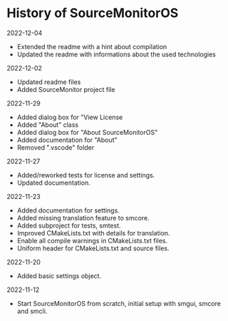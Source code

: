 # History of SourceMonitorOS

2022-12-04

- Extended the readme with a hint about compilation
- Updated the readme with informations about the used technologies

2022-12-02

- Updated readme files
- Added SourceMonitor project file

2022-11-29

- Added dialog box for "View License
- Added "About" class
- Added dialog box for "About SourceMonitorOS"
- Added documentation for "About"
- Removed ".vscode" folder

2022-11-27

- Added/reworked tests for license and settings.
- Updated documentation.

2022-11-23

- Added documentation for settings.
- Added missing translation feature to smcore.
- Added subproject for tests, smtest.
- Improved CMakeLists.txt with details for translation.
- Enable all compile warnings in CMakeLists.txt files.
- Uniform header for CMakeLists.txt and source files.

2022-11-20

- Added basic settings object.

2022-11-12

- Start SourceMonitorOS from scratch, initial setup with smgui, smcore and smcli.
